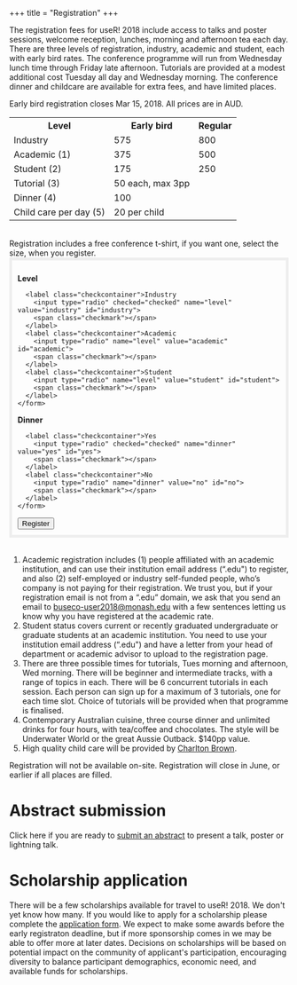 +++
title = "Registration"
+++

The registration fees for useR! 2018 include access to talks and poster sessions, welcome reception, lunches, morning and afternoon tea each day. There are three levels of registration, industry, academic and student, each with early bird rates. The conference programme will run from Wednesday lunch time through Friday late afternoon. Tutorials are provided at a modest additional cost Tuesday all day and Wednesday morning. The conference dinner and childcare are available for extra fees, and have limited places.

Early bird registration closes Mar 15, 2018. All prices are in AUD.

<table id="reg-sum">
  <tr>
    <th>Level</th>
    <th>Early bird</th>
    <th>Regular</th>
  </tr>
  <tr>
    <td>Industry</td>
    <td>575</td>
    <td>800</td>
  </tr>
  <tr>
		<td>Academic (1)</td>
    <td>375</td>
    <td>500</td>
  </tr>
  <tr>
		<td>Student (2)</td>
    <td>175</td>
    <td>250</td>
  </tr>
  <tr>
		<td>Tutorial (3)</td>
    <td>50 each, max 3pp</td>
    <td></td>
  </tr>
  <tr>
		<td>Dinner (4)</td>
    <td>100</td>
    <td></td>
  </tr>
  <tr>
		<td>Child care per day (5)</td>
    <td>20 per child</td>
    <td></td>
  </tr>
</table>

<br>
Registration includes a free conference t-shirt, if you want one, select the size, when you register.

<div class = "row" style = "padding: 10px; border: 5px solid #eee; margin: 0; ">
  <div class = "col-md-4 col-sm-6">
    <form>
      <p><b>Level</b></p>

      <label class="checkcontainer">Industry
        <input type="radio" checked="checked" name="level" value="industry" id="industry">
        <span class="checkmark"></span>
      </label>
      <label class="checkcontainer">Academic
        <input type="radio" name="level" value="academic" id="academic">
        <span class="checkmark"></span>
      </label>
      <label class="checkcontainer">Student
        <input type="radio" name="level" value="student" id="student">
        <span class="checkmark"></span>
      </label>
    </form>
  </div>
  <div class = "col-md-4 col-sm-6">
    <form>
      <p><b>Dinner</b></p>

      <label class="checkcontainer">Yes
        <input type="radio" checked="checked" name="dinner" value="yes" id="yes">
        <span class="checkmark"></span>
      </label>
      <label class="checkcontainer">No
        <input type="radio" name="dinner" value="no" id="no">
        <span class="checkmark"></span>
      </label>
    </form>
  </div>

  <div class = "col-md-4 col-sm-6">
    <input type="button" class="btn btn-template-main" onclick="register()" value="Register">
  </div>

</div>

<br>

1. Academic registration includes (1) people affiliated with an academic institution, and can use their institution email address (“.edu") to register, and also (2) self-employed or industry self-funded people, who’s company is not paying for their registration. We trust you, but if your registration email is not from a “.edu” domain, we ask that you send an email to <buseco-user2018@monash.edu> with a few sentences letting us know why you have registered at the academic rate.
2. Student status covers current or recently graduated undergraduate or graduate students at an academic institution. You need to use your institution email address  (“.edu")  and have a letter from your head of department or academic advisor to upload to the registration page.
3. There are three possible times for tutorials, Tues morning and afternoon, Wed morning. There will be beginner and intermediate tracks, with a range of topics in each. There will be 6 concurrent tutorials in each session. Each person can sign up for a maximum of 3 tutorials, one for each time slot. Choice of tutorials will be provided when that programme is finalised.
4. Contemporary Australian cuisine, three course dinner and unlimited drinks for four hours, with tea/coffee and chocolates. The style will be Underwater World or the great Aussie Outback. $140pp value.
5. High quality child care will be provided by [Charlton Brown](https://nannies.charltonbrown.com.au). 

Registration will not be available on-site. Registration will close in June, or earlier if all places are filled.

# Abstract submission
Click here if you are ready to [submit an abstract](https://goo.gl/forms/fWETwXsdfMbkFhJD3) to present a talk, poster or lightning talk.

# Scholarship application
There will be a few scholarships available for travel to useR! 2018. We don't yet know how many.  If you would like to apply for a scholarship please complete the [application form](https://goo.gl/forms/ouNyaldzn95957j32). We expect to make some awards before the early registraton deadline, but if more sponsorship comes in we may be able to offer more at later dates. Decisions on scholarships will be based on potential impact on the community of applicant's participation, encouraging diversity to balance participant demographics, economic need, and available funds for scholarships.
